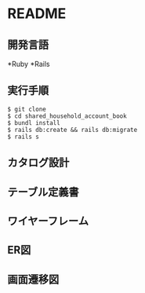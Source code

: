 # README
## 開発言語
*Ruby
*Rails
## 実行手順
```
$ git clone 
$ cd shared_household_account_book
$ bundl install
$ rails db:create && rails db:migrate
$ rails s
```
## カタログ設計
## テーブル定義書
## ワイヤーフレーム
## ER図
## 画面遷移図

